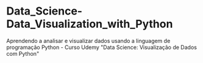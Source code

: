# Data_Science-Data_Visualization_with_Python
Aprendendo a analisar e visualizar dados usando a linguagem de programação Python - Curso Udemy "Data Science: Visualização de Dados com Python"
